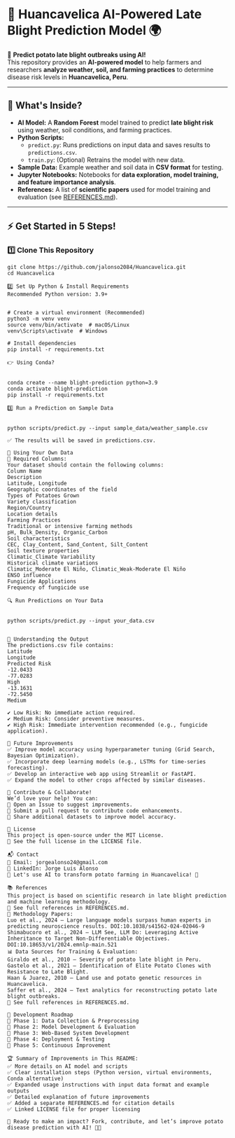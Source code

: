 # 🥔 Huancavelica AI-Powered Late Blight Prediction Model 🌍  

🚀 **Predict potato late blight outbreaks using AI!**  
This repository provides an **AI-powered model** to help farmers and researchers **analyze weather, soil, and farming practices** to determine disease risk levels in **Huancavelica, Peru**.

---

## 📂 What's Inside?

- **AI Model:** A **Random Forest** model trained to predict **late blight risk** using weather, soil conditions, and farming practices.
- **Python Scripts:**
  - `predict.py`: Runs predictions on input data and saves results to `predictions.csv`.
  - `train.py`: (Optional) Retrains the model with new data.
- **Sample Data:** Example weather and soil data in **CSV format** for testing.
- **Jupyter Notebooks:** Notebooks for **data exploration, model training, and feature importance analysis**.
- **References:** A list of **scientific papers** used for model training and evaluation (see [REFERENCES.md](REFERENCES.md)).

---

## ⚡ Get Started in 5 Steps!

### 1️⃣ Clone This Repository  
```
git clone https://github.com/jalonso2084/Huancavelica.git
cd Huancavelica

2️⃣ Set Up Python & Install Requirements
Recommended Python version: 3.9+


# Create a virtual environment (Recommended)
python3 -m venv venv
source venv/bin/activate  # macOS/Linux
venv\Scripts\activate  # Windows

# Install dependencies
pip install -r requirements.txt

👉 Using Conda?


conda create --name blight-prediction python=3.9
conda activate blight-prediction
pip install -r requirements.txt

3️⃣ Run a Prediction on Sample Data


python scripts/predict.py --input sample_data/weather_sample.csv

✅ The results will be saved in predictions.csv.

🧪 Using Your Own Data
📌 Required Columns:
Your dataset should contain the following columns:
Column Name
Description
Latitude, Longitude
Geographic coordinates of the field
Types of Potatoes Grown
Variety classification
Region/Country
Location details
Farming Practices
Traditional or intensive farming methods
pH, Bulk_Density, Organic_Carbon
Soil characteristics
CEC, Clay_Content, Sand_Content, Silt_Content
Soil texture properties
Climatic_Climate Variability
Historical climate variations
Climatic_Moderate El Niño, Climatic_Weak-Moderate El Niño
ENSO influence
Fungicide Applications
Frequency of fungicide use

🔍 Run Predictions on Your Data


python scripts/predict.py --input your_data.csv


🔮 Understanding the Output
The predictions.csv file contains:
Latitude
Longitude
Predicted Risk
-12.0433
-77.0283
High
-13.1631
-72.5450
Medium

✔ Low Risk: No immediate action required.
✔ Medium Risk: Consider preventive measures.
✔ High Risk: Immediate intervention recommended (e.g., fungicide application).

🚀 Future Improvements
✅ Improve model accuracy using hyperparameter tuning (Grid Search, Bayesian Optimization).
✅ Incorporate deep learning models (e.g., LSTMs for time-series forecasting).
✅ Develop an interactive web app using Streamlit or FastAPI.
✅ Expand the model to other crops affected by similar diseases.

🤝 Contribute & Collaborate!
We’d love your help! You can:
🔹 Open an Issue to suggest improvements.
🔹 Submit a pull request to contribute code enhancements.
🔹 Share additional datasets to improve model accuracy.

📜 License
This project is open-source under the MIT License.
📄 See the full license in the LICENSE file.

📬 Contact
📧 Email: jorgealonso24@gmail.com
💼 LinkedIn: Jorge Luis Alonso
🚀 Let's use AI to transform potato farming in Huancavelica! 🌱

📚 References
This project is based on scientific research in late blight prediction and machine learning methodology.
📖 See full references in REFERENCES.md.
🔬 Methodology Papers:
Luo et al., 2024 – Large language models surpass human experts in predicting neuroscience results. DOI:10.1038/s41562-024-02046-9
Shimabucoro et al., 2024 – LLM See, LLM Do: Leveraging Active Inheritance to Target Non-Differentiable Objectives. DOI:10.18653/v1/2024.emnlp-main.521
📊 Data Sources for Training & Evaluation:
Giraldo et al., 2010 – Severity of potato late blight in Peru.
Gastelo et al., 2021 – Identification of Elite Potato Clones with Resistance to Late Blight.
Haan & Juarez, 2010 – Land use and potato genetic resources in Huancavelica.
Saffer et al., 2024 – Text analytics for reconstructing potato late blight outbreaks.
📖 See full references in REFERENCES.md.

🔧 Development Roadmap
📅 Phase 1: Data Collection & Preprocessing
📅 Phase 2: Model Development & Evaluation
📅 Phase 3: Web-Based System Development
📅 Phase 4: Deployment & Testing
📅 Phase 5: Continuous Improvement

🏆 Summary of Improvements in This README:
✅ More details on AI model and scripts
✅ Clear installation steps (Python version, virtual environments, Conda alternative)
✅ Expanded usage instructions with input data format and example outputs
✅ Detailed explanation of future improvements
✅ Added a separate REFERENCES.md for citation details
✅ Linked LICENSE file for proper licensing

🚀 Ready to make an impact? Fork, contribute, and let’s improve potato disease prediction with AI! 🥔🔥

